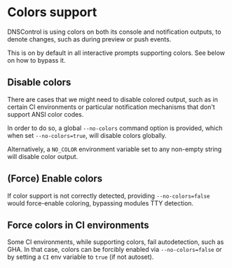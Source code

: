 # Colors support

DNSControl is using colors on both its console and notification outputs, to
denote changes, such as during preview or push events.

This is on by default in all interactive prompts supporting colors. See below on
how to bypass it.

## Disable colors

There are cases that we might need to disable colored output, such as in certain
CI environments or particular notification mechanisms that don't support ANSI color
codes.

In order to do so, a global `--no-colors` command option is provided, which when
set `--no-colors=true`, will disable colors globally.

Alternatively, a `NO_COLOR` environment variable set to any non-empty string will disable color output.

## (Force) Enable colors

If color support is not correctly detected, providing `--no-colors=false` would
force-enable coloring, bypassing modules TTY detection.

## Force colors in CI environments

Some CI environments, while supporting colors, fail autodetection, such as GHA.
In that case, colors can be forcibly enabled via `--no-colors=false` or by setting
a `CI` env variable to `true` (if not autoset).
